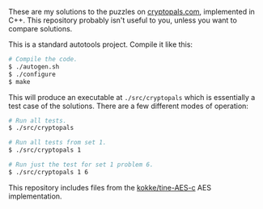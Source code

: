 These are my solutions to the puzzles on
[cryptopals.com](http://cryptopals.com/), implemented in C++. This repository
probably isn't useful to you, unless you want to compare solutions.

This is a standard autotools project. Compile it like this:

```bash
# Compile the code.
$ ./autogen.sh
$ ./configure
$ make
```

This will produce an executable at `./src/cryptopals` which is essentially a
test case of the solutions. There are a few different modes of operation:

```bash
# Run all tests.
$ ./src/cryptopals

# Run all tests from set 1.
$ ./src/cryptopals 1

# Run just the test for set 1 problem 6.
$ ./src/cryptopals 1 6
```

This repository includes files from the
[kokke/tine-AES-c](https://github.com/kokke/tiny-AES-c) AES implementation.
